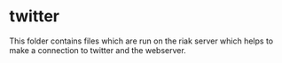 # twitter

This folder contains files which are run on the riak server which 
helps to make a connection to twitter and the webserver.

